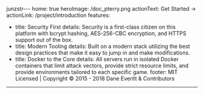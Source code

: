 junzstr---
home: true
heroImage: /doc_pterry.png
actionText: Get Started →
actionLink: /project/introduction
features:
- title: Security First
  details: Security is a first-class citizen on this platform with bcrypt hashing, AES-256-CBC encryption, and HTTPS support out of the box.
- title: Modern Tooling
  details: Built on a modern stack utilizing the best design practices that make it easy to jump in and make modifications.
- title: Docker to the Core
  details: All servers run in isolated Docker containers that limit attack vectors, provide strict resource limits, and provide environments tailored to each specific game.
footer: MIT Licensed | Copyright © 2015 - 2018 Dane Everitt & Contributors
---
